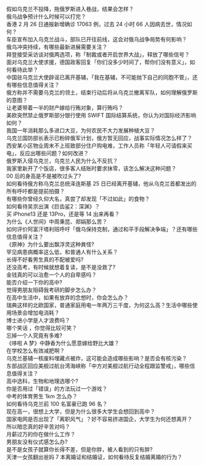 假如乌克兰不投降，拖俄罗斯进入巷战，结果会怎样？  
俄乌战争预计什么时候可以打完？  
香港 2 月 26 日通报新增确诊 17063 例，过去 24 小时 66 人因病去世，情况如何？  
车臣宣布加入乌克兰战斗，部队已开往前线，这会对俄乌战争局势有何影响？  
俄乌冲突持续，有哪些最新进展需要关注？  
拜登接受采访谈对俄两选项，称「制裁或者开启世界大战」，释放了哪些信号？  
面对乌克兰大使求援，德国政客回复「你们没多少时间了，帮你们没有意义」，如何看待此举？  
中国驻乌克兰大使辟谣已离开基辅，「我在基辅，不可能抛下自己的同胞不管」，还有哪些信息值得关注？  
俄方称并不需要乌克兰的领土，结束行动后将从乌克兰撤离军队，如何理解俄罗斯的意图？  
让老婆带着一半的财产嫁给行贿对象，算行贿吗？  
美欧突然禁止俄罗斯部分银行使用 SWIFT 国际结算系统，你认为对国际经济影响如何？  
我国一年消耗那么多进口大豆，为何农民不大力发展种植大豆？  
乌克兰国防部长表示已粉碎俄军计划，俄方暂无回应，战事实际情况怎么样了？  
西安某小区物业周末不上班致部分住户购电难，工作人员称「年轻人可请假来买电」，反应出哪些问题？如何改进？  
俄罗斯入侵乌克兰，乌克兰人民为什么不反抗？  
我家里新开了个饭店，很多客人结账时要求抹零，该怎么解决这种问题？  
00 后的身高是不是被吹过头了?  
如何看待俄方称乌克兰总统泽连斯基 25 日已经离开基辅，他从乌克兰首都发出的所有呼吁都是提前拍摄？  
有哪些你曾经久仰大名，真尝了却发现「不过如此」的食物？  
如何看待吴京出演《巨齿鲨2：深渊》？  
买 iPhone13 还是 13Pro，还是等 14 出来再看？  
为什么《人世间》中周秉昆、郑娟那么苦？  
如何评价阿富汗塔利班呼吁「俄乌保持克制，通过和平手段解决争端」？还有哪些信息值得关注？  
《原神》为什么要出飘浮灵这种粪怪?  
罕见病患病概率这么低，和普通人有什么关系？  
长得不好看男生真的不配被爱吗?  
还没高考，有时候就想着复读，是不是没救了?  
金钱真的可以治愈一个人的自卑感吗？  
能否介绍一下你的高中?  
觉得男朋友阻碍我考研的脚步怎么办？  
在高中生活中，如果有放弃的念想时，你会怎么办？  
瑞典这样的北欧国家，普通家庭用电一年两万三千度，为何这么高？生活中哪些使用场景会增加电消耗？  
博士进小学是人才浪费吗？  
哪个笑话 ，你觉得比较可笑？  
忘掉一个人究竟有多难?  
《哆啦 A 梦》中静香为什么愿意嫁给野比大雄？  
在学校怎么有效减肥啊？  
乌克兰基辅一核废料埋藏点被炸，这可能会造成哪些影响？是否会有核污染？  
东部战区回应美舰过航台湾海峡称「中方对美舰过航行动全程跟监警戒」，哪些信息值得关注？  
高中选科，生物和地理选哪个?  
你是否用过「错误」的方法玩过一个游戏？  
中考的体育男生 1km 怎么办？  
如何看待乌克兰前 100 名富豪已跑 96 名？  
现在高一，很想上大学，但是为什么很多大学生会想回到高中？  
国家电网是否出现了「离职风气」？好不容易挤进国企，大学生为何还想离开？  
所以暗恋真的好辛苦对吗？  
月薪过万的你在做什么工作？  
男朋友没有仪式感怎么办?  
是不是女孩子就算你长得不差，但是你胖，被人看到的只有胖?  
天津一女孩翻出爸妈 7 本离婚证和结婚证，如何看待反复结婚离婚的行为？  
